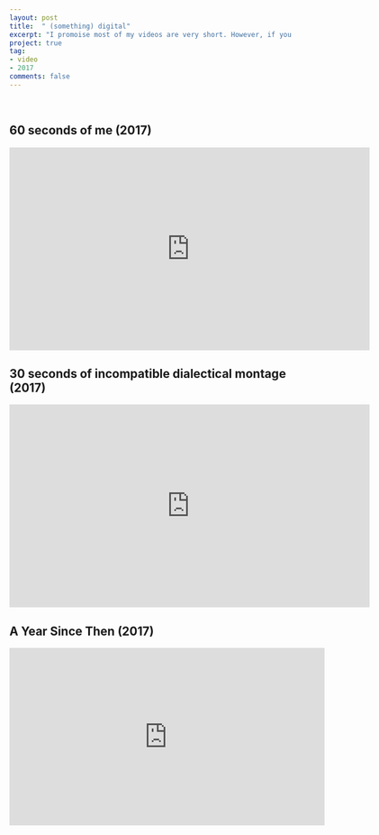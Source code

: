 ```yaml
---
layout: post
title:  " (something) digital"
excerpt: "I promoise most of my videos are very short. However, if you like watching longer videos, I got some of those for you, too."
project: true
tag:
- video
- 2017
comments: false
---
```

<br>

## 60 seconds of me (2017)

<iframe src="https://player.vimeo.com/video/248417875" width="640" height="360" frameborder="0" webkitallowfullscreen mozallowfullscreen allowfullscreen> </iframe>


<br>

## 30 seconds of incompatible dialectical montage (2017)

<iframe src="https://player.vimeo.com/video/249353807" width="640" height="360" frameborder="0" webkitallowfullscreen mozallowfullscreen allowfullscreen></iframe>


<br>

## A Year Since Then (2017)

<iframe width="560" height="315" src="https://www.youtube.com/embed/U3cftC8ob-8" frameborder="0" allow="autoplay; encrypted-media" allowfullscreen></iframe>
